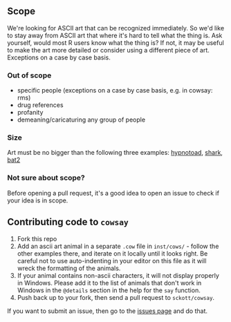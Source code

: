 ## Scope

We're looking for ASCII art that can be recognized immediately. So we'd like to stay away from ASCII art that where it's hard to tell what the thing is. Ask yourself, would most R users know what the thing is? If not, it may be useful to make the art more detailed or consider using a different piece of art.  Exceptions on a case by case basis.

### Out of scope

- specific people (exceptions on a case by case basis, e.g. in cowsay: rms)
- drug references
- profanity
- demeaning/caricaturing any group of people

### Size

Art must be no bigger than the following three examples: [hypnotoad](https://github.com/sckott/cowsay/blob/main/inst/cows/hypnotoad.cow), [shark](https://github.com/sckott/cowsay/blob/main/inst/cows/shark.cow), [bat2](https://github.com/sckott/cowsay/blob/main/inst/cows/bat2.cow)

### Not sure about scope?

Before opening a pull request, it's a good idea to open an issue to check if your idea is in scope.


## Contributing code to `cowsay`

1. Fork this repo
2. Add an ascii art animal in a separate `.cow` file in `inst/cows/` - follow the other examples there, and iterate on it locally until it looks right. Be careful not to use auto-indenting in your editor on this file as it will wreck the formatting of the animals.
3. If your animal contains non-ascii characters, it will not display properly in Windows. Please add it to the list of animals that don't work in Windows in the `@details` section in the help for the `say` function.
4. Push back up to your fork, then send a pull request to `sckott/cowsay`.

If you want to submit an issue, then go to the [issues page](https://github.com/sckott/cowsay/issues?state=open) and do that.
